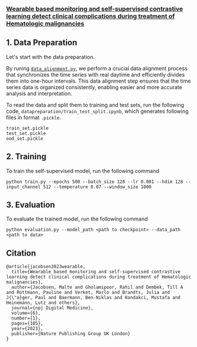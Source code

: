 ### [Wearable based monitoring and self-supervised contrastive learning detect clinical complications during treatment of Hematologic malignancies](https://www.nature.com/articles/s41746-023-00847-2#additional-information)

## 1. Data Preparation

Let's start with the data preparation. 

By runing [`data_alignment.py`](https://github.com/rahilgholami/ASSISTO-Project/blob/main/datapreparation/data_alignment.py), we perform a crucial data alignment process that synchronizes the time series with real daytime and efficiently divides them into one-hour intervals. This data alignment step ensures that the time series data is organized consistently, enabling easier and more accurate analysis and interpretation.

To read the data and split them to training and test sets, run the following code, `datapreparation/train_test_split.ipynb`,
which generates following files in format `.pickle`.
```
train_set.pickle
test_set.pickle
ood_set.pickle
```


## 2. Training

To train the self-supervised model, run the following command
```train
python train.py --epochs 500 --batch_size 128 --lr 0.001 --hdim 128 --input_channel 512 --temperature 0.07 --window_size 1000
```

## 3. Evaluation
To evaluate the trained model, run the following command
```evaluation
python evaluation.py --model_path <path to checkpoint> --data_path <path to data>
```

## Citation

```
@article{jacobsen2023wearable,
  title={Wearable based monitoring and self-supervised contrastive learning detect clinical complications during treatment of Hematologic malignancies},
  author={Jacobsen, Malte and Gholamipoor, Rahil and Dembek, Till A and Rottmann, Pauline and Verket, Marlo and Brandts, Julia and J{\"a}ger, Paul and Baermann, Ben-Niklas and Kondakci, Mustafa and Heinemann, Lutz and others},
  journal={npj Digital Medicine},
  volume={6},
  number={1},
  pages={105},
  year={2023},
  publisher={Nature Publishing Group UK London}
}
```

